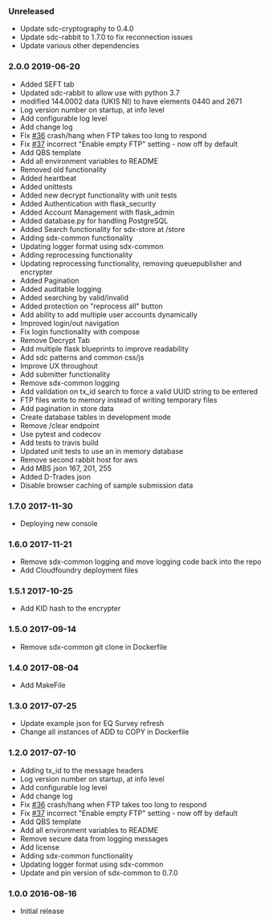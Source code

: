 ### Unreleased
  - Update sdc-cryptography to 0.4.0
  - Update sdc-rabbit to 1.7.0 to fix reconnection issues
  - Update various other dependencies

### 2.0.0 2019-06-20
  - Added SEFT tab
  - Updated sdc-rabbit to allow use with python 3.7
  - modified 144.0002 data (UKIS NI) to have elements 0440 and 2671
  - Log version number on startup, at info level
  - Add configurable log level
  - Add change log
  - Fix [#36](https://github.com/ONSdigital/sdx-console/issues/36) crash/hang when FTP takes too long to respond
  - Fix [#37](https://github.com/ONSdigital/sdx-console/issues/37) incorrect "Enable empty FTP" setting - now off by default
  - Add QBS template
  - Add all environment variables to README
  - Removed old functionality
  - Added heartbeat
  - Added unittests
  - Added new decrypt functionality with unit tests
  - Added Authentication with flask_security
  - Added Account Management with flask_admin
  - Added database.py for handling PostgreSQL
  - Added Search functionality for sdx-store at /store
  - Adding sdx-common functionality
  - Updating logger format using sdx-common
  - Adding reprocessing functionality
  - Updating reprocessing functionality, removing queuepublisher and encrypter
  - Added Pagination
  - Added auditable logging
  - Added searching by valid/invalid
  - Added protection on "reprocess all" button
  - Add ability to add multiple user accounts dynamically
  - Improved login/out navigation
  - Fix login functionality with compose
  - Remove Decrypt Tab
  - Add multiple flask blueprints to improve readability
  - Add sdc patterns and common css/js
  - Improve UX throughout
  - Add submitter functionality
  - Remove sdx-common logging
  - Add validation on tx_id search to force a valid UUID string to be entered
  - FTP files write to memory instead of writing temporary files
  - Add pagination in store data
  - Create database tables in development mode
  - Remove /clear endpoint
  - Use pytest and codecov
  - Add tests to travis build
  - Updated unit tests to use an in memory database
  - Remove second rabbit host for aws
  - Add MBS json 167, 201, 255
  - Added D-Trades json
  - Disable browser caching of sample submission data

### 1.7.0 2017-11-30
  - Deploying new console

### 1.6.0 2017-11-21
  - Remove sdx-common logging and move logging code back into the repo
  - Add Cloudfoundry deployment files

### 1.5.1 2017-10-25
  - Add KID hash to the encrypter

### 1.5.0 2017-09-14
  - Remove sdx-common git clone in Dockerfile

### 1.4.0 2017-08-04
  - Add MakeFile

### 1.3.0 2017-07-25
  - Update example json for EQ Survey refresh
  - Change all instances of ADD to COPY in Dockerfile

### 1.2.0 2017-07-10
  - Adding tx_id to the message headers
  - Log version number on startup, at info level
  - Add configurable log level
  - Add change log
  - Fix [#36](https://github.com/ONSdigital/sdx-console/issues/36) crash/hang when FTP takes too long to respond
  - Fix [#37](https://github.com/ONSdigital/sdx-console/issues/37) incorrect "Enable empty FTP" setting - now off by default
  - Add QBS template
  - Add all environment variables to README
  - Remove secure data from logging messages
  - Add license
  - Adding sdx-common functionality
  - Updating logger format using sdx-common
  - Update and pin version of sdx-common to 0.7.0

### 1.0.0 2016-08-16
  - Initial release
